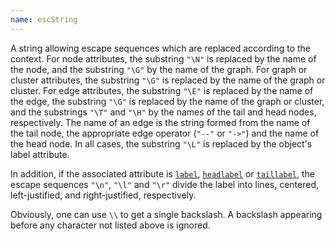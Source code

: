 ```yaml
---
name: escString
---
```

A string allowing escape sequences which are replaced according
to the context.
For node attributes, the substring `"\N"` is replaced by the name of the node,
and the substring `"\G"` by the name of the graph.
For graph or cluster attributes, the substring `"\G"` is replaced by the
name of the graph or cluster.
For edge attributes, the substring `"\E"` is replaced by the name of the edge,
the substring `"\G"` is replaced by the name of the graph or cluster,
and the substrings `"\T"` and `"\H"` by the names of
the tail and head nodes, respectively.
The name of an edge is the string formed from the name of the
tail node, the appropriate edge operator (`"--"` or `"->"`) and the name of the
head node.
In all cases, the substring `"\L"` is replaced by the object's label attribute.

In addition, if the associated attribute is
[`label`](#a:label), [`headlabel`](#a:headlabel) or [`taillabel`](#a:taillabel),
the escape sequences `"\n"`, `"\l"` and `"\r"`
divide the label into lines, centered, left-justified, and right-justified,
respectively.

Obviously, one can use `\\` to get a single backslash. A backslash appearing before any
character not listed above is ignored.
